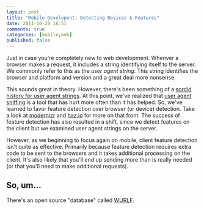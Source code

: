 ```yaml
---
layout: post
title: "Mobile Developent: Detecting Devices & Features"
date: 2011-10-20 16:51
comments: true
categories: [mobile,web]
published: false
---
```


Just in case you're completely new to web development. Whenver a browser makes a request, it includes a string identifying itself to the server. We commonly refer to this as the *user agent string*. This string identifies the browser and  platform and version and a great deal more nonsense.

This sounds great in theory. However, there's been something of a [sordid history for user agent strings](http://webaim.org/blog/user-agent-string-history/ "History of the browser user-agent string by Aaron Andersen"). At this point, we've realized that [user agent sniffing](http://en.wikipedia.org/wiki/User_agent#User_agent_sniffing) is a tool that has hurt more often than it has helped. So, we've learned to favor feature detection over browser (or device) detection. Take a look at [modernizr](http://www.modernizr.com/) and [haz.io](http://haz.io/) for more on that front.  The success of feature detection has also resulted in a shift, since we detect features on the client but we examined user agent strings on the server. 

However, as we beginning to focus again on mobile, client feature detection isn't quite as effective. Primarily because feature detection requires extra code to be sent to the browsers and it takes additional processing on the client. It's also likely that you'll end up sending more than is really needed (or that you'll need to make additional requests). 

## So, um...

There's an open source "database" called [WURLF](http://wurfl.sourceforge.net/).


